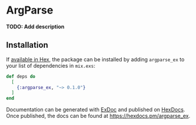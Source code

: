 # ArgParse

**TODO: Add description**

## Installation

If [available in Hex](https://hex.pm/docs/publish), the package can be installed
by adding `argparse_ex` to your list of dependencies in `mix.exs`:

```elixir
def deps do
  [
    {:argparse_ex, "~> 0.1.0"}
  ]
end
```

Documentation can be generated with [ExDoc](https://github.com/elixir-lang/ex_doc)
and published on [HexDocs](https://hexdocs.pm). Once published, the docs can
be found at <https://hexdocs.pm/argparse_ex>.

